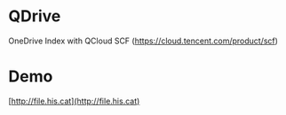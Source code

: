 # QDrive
OneDrive Index with QCloud SCF (https://cloud.tencent.com/product/scf)


# Demo

[http://file.his.cat](http://file.his.cat)